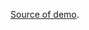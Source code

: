 [Source of demo](https://github.com/camunda-academy/c8-getting-started-microservice-orchestration-lab/tree/solution).
